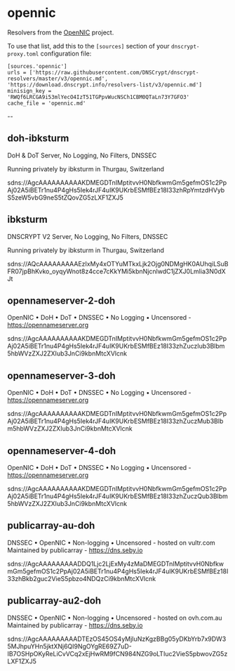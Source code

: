 # opennic

Resolvers from the [OpenNIC](https://www.opennic.org/) project.

To use that list, add this to the `[sources]` section of your
`dnscrypt-proxy.toml` configuration file:

    [sources.'opennic']
    urls = ['https://raw.githubusercontent.com/DNSCrypt/dnscrypt-resolvers/master/v3/opennic.md', 'https://download.dnscrypt.info/resolvers-list/v3/opennic.md']
    minisign_key = 'RWQf6LRCGA9i53mlYecO4IzT51TGPpvWucNSCh1CBM0QTaLn73Y7GFO3'
    cache_file = 'opennic.md'

--


## doh-ibksturm

DoH & DoT Server, No Logging, No Filters, DNSSEC

Running privately by ibksturm in Thurgau, Switzerland

sdns://AgcAAAAAAAAAAKDMEGDTnIMptitvvH0NbfkwmGm5gefmOS1c2PpAj02A5iBETr1nu4P4gHs5Iek4rJF4uIK9UKrbESMfBEz18I33zhRpYmtzdHVybS5zeW5vbG9neS5tZQovZG5zLXF1ZXJ5


## ibksturm

DNSCRYPT V2 Server, No Logging, No Filters, DNSSEC

Running privately by ibksturm in Thurgau, Switzerland

sdns://AQcAAAAAAAAAEzIxMy4xOTYuMTkxLjk2Ojg0NDMgHK0AUhqiLSuBFR07jpBhKvko_oyqyWnot8z4cce7cKkYMi5kbnNjcnlwdC1jZXJ0Lmlia3N0dXJt


## opennameserver-2-doh

OpenNIC • DoH • DoT • DNSSEC • No Logging • Uncensored - https://opennameserver.org

sdns://AgcAAAAAAAAAAKDMEGDTnIMptitvvH0NbfkwmGm5gefmOS1c2PpAj02A5iBETr1nu4P4gHs5Iek4rJF4uIK9UKrbESMfBEz18I33zhZuczIub3Blbm5hbWVzZXJ2ZXIub3JnCi9kbnMtcXVlcnk


## opennameserver-3-doh

OpenNIC • DoH • DoT • DNSSEC • No Logging • Uncensored - https://opennameserver.org

sdns://AgcAAAAAAAAAAKDMEGDTnIMptitvvH0NbfkwmGm5gefmOS1c2PpAj02A5iBETr1nu4P4gHs5Iek4rJF4uIK9UKrbESMfBEz18I33zhZuczMub3Blbm5hbWVzZXJ2ZXIub3JnCi9kbnMtcXVlcnk


## opennameserver-4-doh

OpenNIC • DoH • DoT • DNSSEC • No Logging • Uncensored - https://opennameserver.org

sdns://AgcAAAAAAAAAAKDMEGDTnIMptitvvH0NbfkwmGm5gefmOS1c2PpAj02A5iBETr1nu4P4gHs5Iek4rJF4uIK9UKrbESMfBEz18I33zhZuczQub3Blbm5hbWVzZXJ2ZXIub3JnCi9kbnMtcXVlcnk


## publicarray-au-doh

DNSSEC • OpenNIC • Non-logging • Uncensored - hosted on vultr.com
Maintained by publicarray - https://dns.seby.io

sdns://AgcAAAAAAAAADDQ1Ljc2LjExMy4zMaDMEGDTnIMptitvvH0NbfkwmGm5gefmOS1c2PpAj02A5iBETr1nu4P4gHs5Iek4rJF4uIK9UKrbESMfBEz18I33zhBkb2guc2VieS5pbzo4NDQzCi9kbnMtcXVlcnk


## publicarray-au2-doh

DNSSEC • OpenNIC • Non-logging • Uncensored - hosted on ovh.com.au
Maintained by publicarray - https://dns.seby.io

sdns://AgcAAAAAAAAADTEzOS45OS4yMjIuNzKgzBBg05yDKbYrb7x9DW35MJhpuYHn5jktXNj6QI9NgOYgRE69Z7uD-IB7OSHpOKyReLiCvVCq2xEjHwRM9fCN984NZG9oLTIuc2VieS5pbwovZG5zLXF1ZXJ5

